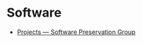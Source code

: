 # Software

- [Projects — Software Preservation Group](http://www.softwarepreservation.org/projects)